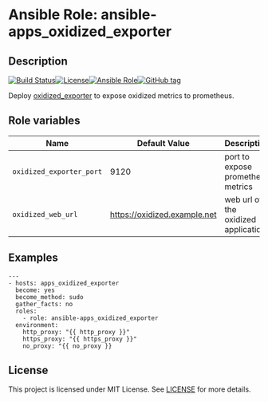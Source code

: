 # Ansible Role: ansible-apps_oxidized_exporter

## Description

[![Build Status](https://travis-ci.com/lotusnoir/ansible-apps_oxidized_exporter.svg?branch=master)](https://travis-ci.com/lotusnoir/ansible-apps_oxidized_exporter)[![License](https://img.shields.io/badge/license-MIT%20License-brightgreen.svg)](https://opensource.org/licenses/MIT)[![Ansible Role](https://img.shields.io/badge/ansible%20role-apps__oxidized_exporter-blue)](https://galaxy.ansible.com/lotusnoir/ansible-apps_oxidized_exporter/)[![GitHub tag](https://img.shields.io/badge/version-latest-blue)](https://github.com/lotusnoir/ansible-apps_oxidized_exporter/tags)

Deploy [oxidized_exporter](https://github.com/momorientes/oxidized_exporter) to expose oxidized metrics to prometheus.

## Role variables

| Name           | Default Value | Description                        |
| -------------- | ------------- | -----------------------------------|
| `oxidized_exporter_port` | 9120 | port to expose prometheus metrics |
| `oxidized_web_url` | https://oxidized.example.net | web url of the oxidized application |

## Examples

	---
	- hosts: apps_oxidized_exporter
	  become: yes
	  become_method: sudo
	  gather_facts: no
	  roles:
	    - role: ansible-apps_oxidized_exporter
	  environment: 
	    http_proxy: "{{ http_proxy }}"
	    https_proxy: "{{ https_proxy }}"
	    no_proxy: "{{ no_proxy }}

## License

This project is licensed under MIT License. See [LICENSE](/LICENSE) for more details.

